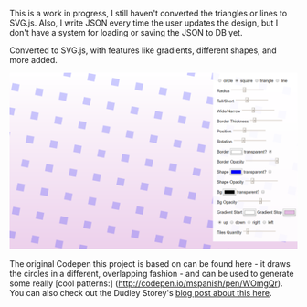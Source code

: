 This is a work in progress, I still haven't converted the triangles or lines to SVG.js. Also, I write JSON every time the user updates the design, but I don't have a system for loading or saving the JSON to DB yet.

Converted to SVG.js, with features like gradients, different shapes, and more added.

![svg background generator](backgrounder.png)

The original Codepen this project is based on can be found here - it draws the circles in a different, overlapping fashion - and can be used to generate some really [cool patterns:] (http://codepen.io/mspanish/pen/WOmgQr). You can also check out the Dudley Storey's [blog post about this here](http://thenewcode.com/336/Dynamic-SVG-Background-Pattern-Maker).